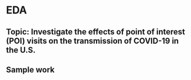 # EDA
## Topic: Investigate the effects of point of interest (POI) visits on the transmission of COVID-19 in the U.S.
## Sample work

